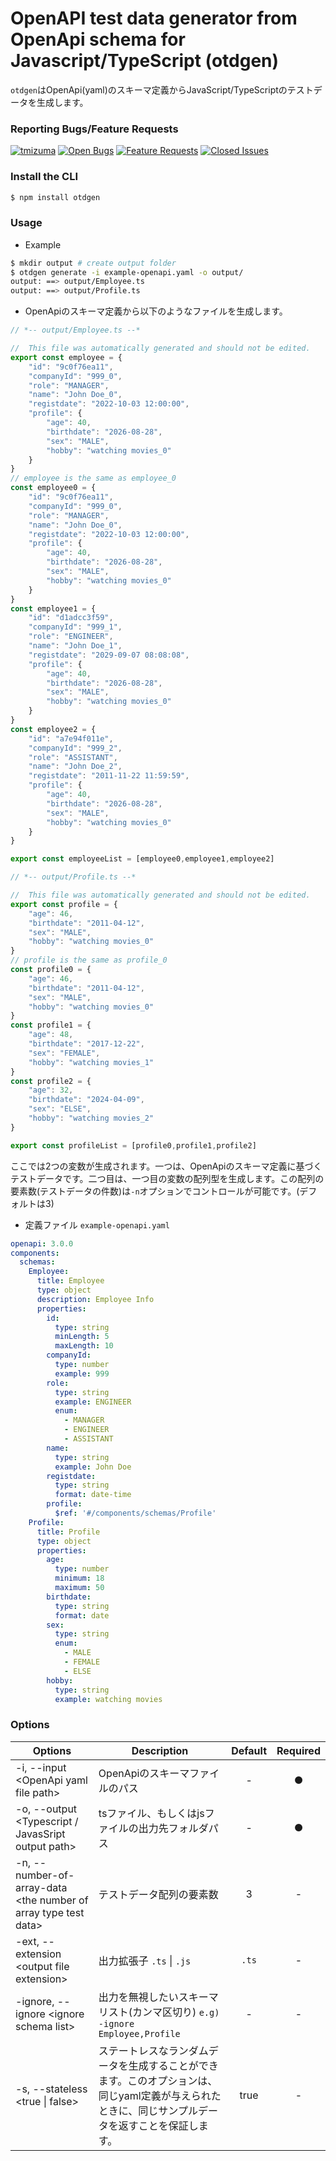 # OpenAPI test data generator from OpenApi schema for Javascript/TypeScript (otdgen)

`otdgen`はOpenApi(yaml)のスキーマ定義からJavaScript/TypeScriptのテストデータを生成します。

### Reporting Bugs/Feature Requests
[![tmizuma](https://circleci.com/gh/tmizuma/openapi-test-data-generator.svg?style=svg)](https://github.com/tmizuma/openapi-test-data-generator) [![Open Bugs](https://img.shields.io/github/issues/tmizuma/openapi-test-data-generator/bug?color=d73a4a&label=bugs)](https://github.com/tmizuma/openapi-test-data-generator/issues?q=is%3Aissue+is%3Aopen+label%3Abug) [![Feature Requests](https://img.shields.io/github/issues/tmizuma/openapi-test-data-generator/feature-request?color=ff9001&label=feature%20requests)](https://github.com/tmizuma/openapi-test-data-generator/issues?q=is%3Aissue+label%3Afeature-request+is%3Aopen) [![Closed Issues](https://img.shields.io/github/issues-closed/tmizuma/openapi-test-data-generator/feature-request?color=%2325CC00&label=issues%20closed)](https://github.com/tmizuma/openapi-test-data-generator/issues?q=is%3Aissue+is%3Aclosed+)

### Install the CLI

```bash
$ npm install otdgen
```

### Usage

- Example
```bash
$ mkdir output # create output folder
$ otdgen generate -i example-openapi.yaml -o output/
output: ==> output/Employee.ts
output: ==> output/Profile.ts
```

- OpenApiのスキーマ定義から以下のようなファイルを生成します。

```ts
// *-- output/Employee.ts --*

//  This file was automatically generated and should not be edited.
export const employee = {
	"id": "9c0f76ea11",
	"companyId": "999_0",
	"role": "MANAGER",
	"name": "John Doe_0",
	"registdate": "2022-10-03 12:00:00",
	"profile": {
		"age": 40,
		"birthdate": "2026-08-28",
		"sex": "MALE",
		"hobby": "watching movies_0"
	}
}
// employee is the same as employee_0
const employee0 = {
	"id": "9c0f76ea11",
	"companyId": "999_0",
	"role": "MANAGER",
	"name": "John Doe_0",
	"registdate": "2022-10-03 12:00:00",
	"profile": {
		"age": 40,
		"birthdate": "2026-08-28",
		"sex": "MALE",
		"hobby": "watching movies_0"
	}
}
const employee1 = {
	"id": "d1adcc3f59",
	"companyId": "999_1",
	"role": "ENGINEER",
	"name": "John Doe_1",
	"registdate": "2029-09-07 08:08:08",
	"profile": {
		"age": 40,
		"birthdate": "2026-08-28",
		"sex": "MALE",
		"hobby": "watching movies_0"
	}
}
const employee2 = {
	"id": "a7e94f011e",
	"companyId": "999_2",
	"role": "ASSISTANT",
	"name": "John Doe_2",
	"registdate": "2011-11-22 11:59:59",
	"profile": {
		"age": 40,
		"birthdate": "2026-08-28",
		"sex": "MALE",
		"hobby": "watching movies_0"
	}
}

export const employeeList = [employee0,employee1,employee2]

// *-- output/Profile.ts --*

//  This file was automatically generated and should not be edited.
export const profile = {
	"age": 46,
	"birthdate": "2011-04-12",
	"sex": "MALE",
	"hobby": "watching movies_0"
}
// profile is the same as profile_0
const profile0 = {
	"age": 46,
	"birthdate": "2011-04-12",
	"sex": "MALE",
	"hobby": "watching movies_0"
}
const profile1 = {
	"age": 48,
	"birthdate": "2017-12-22",
	"sex": "FEMALE",
	"hobby": "watching movies_1"
}
const profile2 = {
	"age": 32,
	"birthdate": "2024-04-09",
	"sex": "ELSE",
	"hobby": "watching movies_2"
}

export const profileList = [profile0,profile1,profile2]

```

ここでは2つの変数が生成されます。一つは、OpenApiのスキーマ定義に基づくテストデータです。二つ目は、一つ目の変数の配列型を生成します。この配列の要素数(テストデータの件数)は`-n`オプションでコントロールが可能です。(デフォルトは3)

- 定義ファイル `example-openapi.yaml`
```yaml
openapi: 3.0.0
components:
  schemas:
    Employee:
      title: Employee
      type: object
      description: Employee Info
      properties:
        id:
          type: string
          minLength: 5
          maxLength: 10
        companyId:
          type: number
          example: 999
        role:
          type: string
          example: ENGINEER
          enum:
            - MANAGER
            - ENGINEER
            - ASSISTANT
        name:
          type: string
          example: John Doe
        registdate:
          type: string
          format: date-time
        profile:
          $ref: '#/components/schemas/Profile'
    Profile:
      title: Profile
      type: object
      properties:
        age:
          type: number
          minimum: 18
          maximum: 50
        birthdate:
          type: string
          format: date
        sex:
          type: string
          enum:
            - MALE
            - FEMALE
            - ELSE
        hobby:
          type: string
          example: watching movies
```

### Options

| Options | Description |  Default |Required
| --- | --- | :---: | :---: |
| -i, --input \<OpenApi yaml file path\> | OpenApiのスキーマファイルのパス | - |● |
| -o, --output \<Typescript / JavasSript output path\> | tsファイル、もしくはjsファイルの出力先フォルダパス | - |● |
| -n, --number-of-array-data \<the number of array type test data\> | テストデータ配列の要素数 | 3 | - |
| -ext, --extension \<output file extension\> | 出力拡張子 `.ts` \| `.js` | `.ts` | - |
| -ignore, --ignore \<ignore schema list\> | 出力を無視したいスキーマリスト(カンマ区切り) `e.g) -ignore Employee,Profile` | - | - |
| -s, --stateless \<true \| false\> | ステートレスなランダムデータを生成することができます。このオプションは、同じyaml定義が与えられたときに、同じサンプルデータを返すことを保証します。 | true | - |

